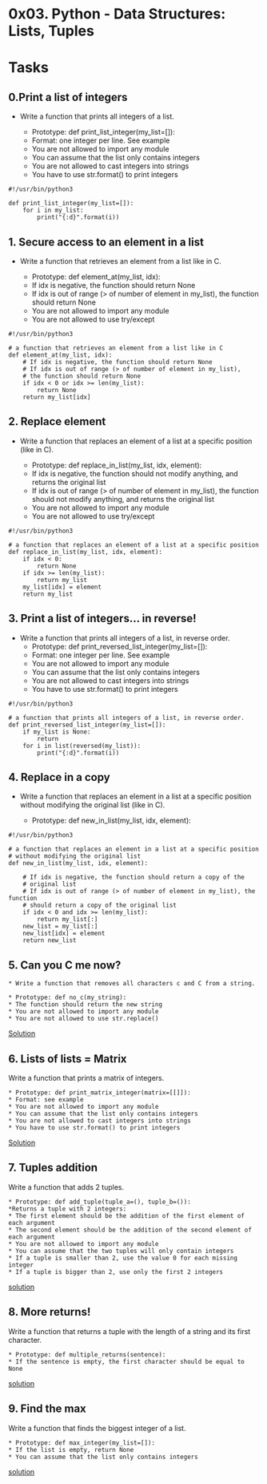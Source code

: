 # 0x03. Python - Data Structures: Lists, Tuples

# Tasks

## 0.Print a list of integers

* Write a function that prints all integers of a list.

	* Prototype: def print_list_integer(my_list=[]):
	* Format: one integer per line. See example
	* You are not allowed to import any module
	* You can assume that the list only contains integers
	* You are not allowed to cast integers into strings
	* You have to use str.format() to print integers
```
#!/usr/bin/python3

def print_list_integer(my_list=[]):
    for i in my_list:
        print("{:d}".format(i))
```
## 1. Secure access to an element in a list

* Write a function that retrieves an element from a list like in C.

	* Prototype: def element_at(my_list, idx):
	* If idx is negative, the function should return None
	* If idx is out of range (> of number of element in my_list), the function should return None
	* You are not allowed to import any module
	* You are not allowed to use try/except
```
#!/usr/bin/python3

# a function that retrieves an element from a list like in C
def element_at(my_list, idx):
    # If idx is negative, the function should return None
    # If idx is out of range (> of number of element in my_list),
    # the function should return None
    if idx < 0 or idx >= len(my_list):
        return None
    return my_list[idx]
```
## 2. Replace element

* Write a function that replaces an element of a list at a specific position (like in C).

	* Prototype: def replace_in_list(my_list, idx, element):
	* If idx is negative, the function should not modify anything, and returns the original list
	* If idx is out of range (> of number of element in my_list), the function should not modify anything, and returns the original list
	* You are not allowed to import any module
	* You are not allowed to use try/except
```
#!/usr/bin/python3

# a function that replaces an element of a list at a specific position
def replace_in_list(my_list, idx, element):
    if idx < 0:
        return None
    if idx >= len(my_list):
        return my_list
    my_list[idx] = element
    return my_list
```

## 3. Print a list of integers... in reverse!

* Write a function that prints all integers of a list, in reverse order.
	* Prototype: def print_reversed_list_integer(my_list=[]):
	* Format: one integer per line. See example
	* You are not allowed to import any module
	* You can assume that the list only contains integers
	* You are not allowed to cast integers into strings
	* You have to use str.format() to print integers
```
#!/usr/bin/python3

# a function that prints all integers of a list, in reverse order.
def print_reversed_list_integer(my_list=[]):
    if my_list is None:
        return
    for i in list(reversed(my_list)):
        print("{:d}".format(i))
```

## 4. Replace in a copy

* Write a function that replaces an element in a list at a specific position without modifying the original list (like in C).

	* Prototype: def new_in_list(my_list, idx, element):
```
#!/usr/bin/python3

# a function that replaces an element in a list at a specific position
# without modifying the original list
def new_in_list(my_list, idx, element):

    # If idx is negative, the function should return a copy of the
    # original list
    # If idx is out of range (> of number of element in my_list), the function
    # should return a copy of the original list
    if idx < 0 and idx >= len(my_list):
        return my_list[:]
    new_list = my_list[:]
    new_list[idx] = element
    return new_list
```

## 5. Can you C me now?

    * Write a function that removes all characters c and C from a string.

    * Prototype: def no_c(my_string):
    * The function should return the new string
    * You are not allowed to import any module
    * You are not allowed to use str.replace()
[Solution](https://github.com/colloso999/alx-higher_level_programming/blob/main/0x03-python-data_structures/5-no_c.py)

## 6. Lists of lists = Matrix

Write a function that prints a matrix of integers.

    * Prototype: def print_matrix_integer(matrix=[[]]):
    * Format: see example
    * You are not allowed to import any module
    * You can assume that the list only contains integers
    * You are not allowed to cast integers into strings
    * You have to use str.format() to print integers
[Solution](6-print_matrix_integer.py)

## 7. Tuples addition

Write a function that adds 2 tuples.

    * Prototype: def add_tuple(tuple_a=(), tuple_b=()):
    *Returns a tuple with 2 integers:
    * The first element should be the addition of the first element of each argument
    * The second element should be the addition of the second element of each argument
    * You are not allowed to import any module
    * You can assume that the two tuples will only contain integers
    * If a tuple is smaller than 2, use the value 0 for each missing integer
    * If a tuple is bigger than 2, use only the first 2 integers
[solution](7-add_tuple.py)

## 8. More returns!

Write a function that returns a tuple with the length of a string and its first character.

    * Prototype: def multiple_returns(sentence):
    * If the sentence is empty, the first character should be equal to None

[solution](8-multiple_returns.py)

## 9. Find the max

Write a function that finds the biggest integer of a list.

    * Prototype: def max_integer(my_list=[]):
    * If the list is empty, return None
    * You can assume that the list only contains integers

[solution](9-max_integer.py)

